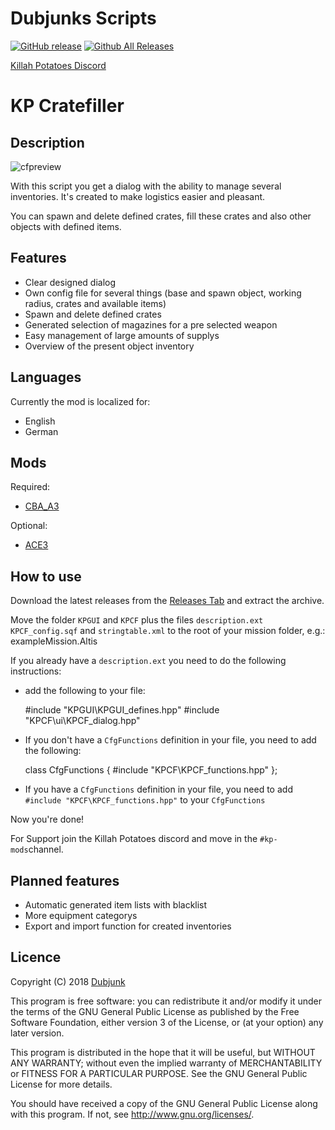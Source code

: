 # Dubjunks Scripts
[![GitHub release](https://img.shields.io/github/release/KillahPotatoes/dubjunks-scripts.svg)](https://github.com/KillahPotatoes/dubjunks-scripts/releases)
[![Github All Releases](https://img.shields.io/github/downloads/KillahPotatoes/dubjunks-scripts/total.svg)](https://github.com/KillahPotatoes/dubjunks-scripts)

[Killah Potatoes Discord](https://discord.gg/fjSPn8t)

# KP Cratefiller

## Description
![cfpreview](https://i.imgur.com/ysawNQ2.jpg)

With this script you get a dialog with the ability to manage several inventories. It's created to make logistics easier and pleasant.

You can spawn and delete defined crates, fill these crates and also other objects with defined items.

## Features

* Clear designed dialog
* Own config file for several things (base and spawn object, working radius, crates and available items)
* Spawn and delete defined crates
* Generated selection of magazines for a pre selected weapon
* Easy management of large amounts of supplys
* Overview of the present object inventory

## Languages

Currently the mod is localized for:
* English
* German

## Mods

Required:
* [CBA_A3](https://steamcommunity.com/workshop/filedetails/?id=450814997)

Optional:
* [ACE3](https://steamcommunity.com/sharedfiles/filedetails/?id=463939057)

## How to use

Download the latest releases from the [Releases Tab](https://github.com/KillahPotatoes/dubjunks-scripts/releases) and extract the archive.

Move the folder `KPGUI` and `KPCF` plus the files `description.ext` `KPCF_config.sqf` and `stringtable.xml` to the root of your mission folder, e.g.: exampleMission.Altis

If you already have a `description.ext` you need to do the following instructions:

* add the following to your file:

    #include "KPGUI\KPGUI_defines.hpp"
    #include "KPCF\ui\KPCF_dialog.hpp"

* If you don't have a `CfgFunctions` definition in your file, you need to add the following:

    class CfgFunctions {
        #include "KPCF\KPCF_functions.hpp"
    };

* If you have a `CfgFunctions` definition in your file, you need to add `#include "KPCF\KPCF_functions.hpp"` to your `CfgFunctions`

Now you're done!

For Support join the Killah Potatoes discord and move in the `#kp-mods`channel.

## Planned features

* Automatic generated item lists with blacklist
* More equipment categorys
* Export and import function for created inventories

## Licence
Copyright (C) 2018 [Dubjunk](https://github.com/Dubjunk)

This program is free software: you can redistribute it and/or modify it under the terms of the GNU General Public License as published by the Free Software Foundation, either version 3 of the License, or (at your option) any later version.

This program is distributed in the hope that it will be useful, but WITHOUT ANY WARRANTY; without even the implied warranty of MERCHANTABILITY or FITNESS FOR A PARTICULAR PURPOSE. See the GNU General Public License for more details.

You should have received a copy of the GNU General Public License along with this program. If not, see http://www.gnu.org/licenses/.
